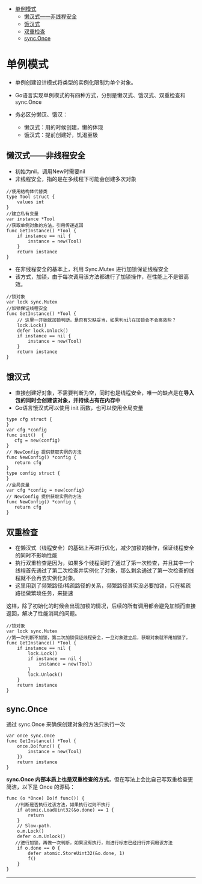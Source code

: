 <!-- MDTOC maxdepth:6 firsth1:1 numbering:0 flatten:0 bullets:1 updateOnSave:1 -->

- [单例模式](#单例模式)   
   - [懒汉式——非线程安全](#懒汉式——非线程安全)   
   - [饿汉式](#饿汉式)   
   - [双重检查](#双重检查)   
   - [sync.Once](#synconce)   

<!-- /MDTOC -->
# 单例模式

* 单例创建设计模式将类型的实例化限制为单个对象。


* Go语言实现单例模式的有四种方式，分别是懒汉式、饿汉式、双重检查和 sync.Once

* 务必区分懒汉、饿汉：
    - 懒汉式：用的时候创建，懒的体现
    - 饿汉式：提前创建好，饥渴至极



## 懒汉式——非线程安全

* 初始为nil，调用New时需要nil
* 非线程安全，指的是在多线程下可能会创建多次对象

```
//使用结构体代替类
type Tool struct {
    values int
}
//建立私有变量
var instance *Tool
//获取单例对象的方法，引用传递返回
func GetInstance() *Tool {
    if instance == nil {
        instance = new(Tool)
    }
    return instance
}
```

* 在非线程安全的基本上，利用 Sync.Mutex 进行加锁保证线程安全
* 该方式，加锁，由于每次调用该方法都进行了加锁操作，在性能上不是很高效。


```
//锁对象
var lock sync.Mutex
//加锁保证线程安全
func GetInstance() *Tool {
    // 这里一开始就加锁判断，是否有欠缺妥当，如果判nil在加锁会不会高效些？
    lock.Lock()
    defer lock.Unlock()
    if instance == nil {
        instance = new(Tool)
    }
    return instance
}
```


## 饿汉式

* 直接创建好对象，不需要判断为空，同时也是线程安全，唯一的缺点是在**导入包的同时会创建该对象，并持续占有在内存中**
* Go语言饿汉式可以使用 init 函数，也可以使用全局变量

```
type cfg struct {
}
var cfg *config
func init()  {
   cfg = new(config)
}
// NewConfig 提供获取实例的方法
func NewConfig() *config {
   return cfg
}
type config struct {  
}
//全局变量
var cfg *config = new(config)
// NewConfig 提供获取实例的方法
func NewConfig() *config {
   return cfg
}
```

## 双重检查

* 在懒汉式（线程安全）的基础上再进行优化，减少加锁的操作，保证线程安全的同时不影响性能
* 执行双重检查是因为，如果多个线程同时了通过了第一次检查，并且其中一个线程首先通过了第二次检查并实例化了对象，那么剩余通过了第一次检查的线程就不会再去实例化对象。
* 这里用到了频繁路径/稀疏路径的关系，频繁路径其实没必要加锁，只在稀疏路径做繁琐任务，来提速

这样，除了初始化的时候会出现加锁的情况，后续的所有调用都会避免加锁而直接返回，解决了性能消耗的问题。


```
//锁对象
var lock sync.Mutex
//第一次判断不加锁，第二次加锁保证线程安全，一旦对象建立后，获取对象就不用加锁了。
func GetInstance() *Tool {
    if instance == nil {
        lock.Lock()
        if instance == nil {
            instance = new(Tool)
        }
        lock.Unlock()
    }
    return instance
}
```


## sync.Once

通过 sync.Once 来确保创建对象的方法只执行一次

```
var once sync.Once
func GetInstance() *Tool {
    once.Do(func() {
        instance = new(Tool)
    })
    return instance
}
```

**sync.Once 内部本质上也是双重检查的方式**，但在写法上会比自己写双重检查更简洁，以下是 Once 的源码：

```
func (o *Once) Do(f func()) {
　　//判断是否执行过该方法，如果执行过则不执行
    if atomic.LoadUint32(&o.done) == 1 {
        return
    }
    // Slow-path.
    o.m.Lock()
    defer o.m.Unlock()
　　//进行加锁，再做一次判断，如果没有执行，则进行标志已经扫行并调用该方法
    if o.done == 0 {
        defer atomic.StoreUint32(&o.done, 1)
        f()
    }
}
```







---

